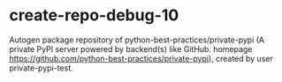 # create-repo-debug-10
Autogen package repository of python-best-practices/private-pypi (A private PyPI server powered by backend(s) like GitHub. homepage https://github.com/python-best-practices/private-pypi), created by user private-pypi-test. 
